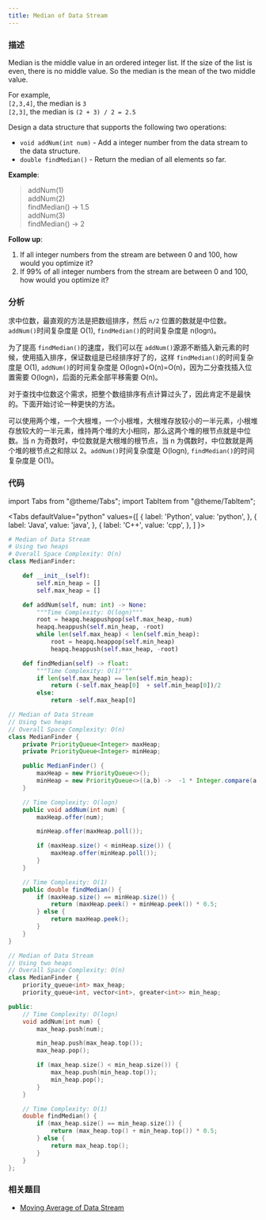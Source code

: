 ```yaml
---
title: Median of Data Stream
---
```


### 描述

Median is the middle value in an ordered integer list. If the size of the list is even, there is no middle value. So the median is the mean of the two middle value.

For example,  
`[2,3,4]`, the median is `3`  
`[2,3]`, the median is `(2 + 3) / 2 = 2.5`

Design a data structure that supports the following two operations:

- `void addNum(int num)` - Add a integer number from the data stream to the data structure.
- `double findMedian()` - Return the median of all elements so far.

**Example**:

> addNum(1)  
> addNum(2)  
> findMedian() -> 1.5  
> addNum(3)  
> findMedian() -> 2

**Follow up**:

1. If all integer numbers from the stream are between 0 and 100, how would you optimize it?
1. If 99% of all integer numbers from the stream are between 0 and 100, how would you optimize it?

### 分析

求中位数，最直观的方法是把数组排序，然后 `n/2` 位置的数就是中位数。`addNum()`时间复杂度是 O(1), `findMedian()`的时间复杂度是 n(logn)。

为了提高 `findMedian()`的速度，我们可以在 `addNum()`源源不断插入新元素的时候，使用插入排序，保证数组是已经排序好了的，这样 `findMedian()`的时间复杂度是 O(1), `addNum()`的时间复杂度是 O(logn)+O(n)=O(n)，因为二分查找插入位置需要 O(logn)，后面的元素全部平移需要 O(n)。

对于查找中位数这个需求，把整个数组排序有点计算过头了，因此肯定不是最快的。下面开始讨论一种更快的方法。

可以使用两个堆，一个大根堆，一个小根堆，大根堆存放较小的一半元素，小根堆存放较大的一半元素，维持两个堆的大小相同，那么这两个堆的根节点就是中位数。当 n 为奇数时，中位数就是大根堆的根节点，当 n 为偶数时，中位数就是两个堆的根节点之和除以 2。`addNum()`时间复杂度是 O(logn), `findMedian()`的时间复杂度是 O(1)。

### 代码

import Tabs from "@theme/Tabs";
import TabItem from "@theme/TabItem";

<Tabs
defaultValue="python"
values={[
{ label: 'Python', value: 'python', },
{ label: 'Java', value: 'java', },
{ label: 'C++', value: 'cpp', },
]
}>
<TabItem value="python">

```python
# Median of Data Stream
# Using two heaps
# Overall Space Complexity: O(n)
class MedianFinder:

    def __init__(self):
        self.min_heap = []
        self.max_heap = []

    def addNum(self, num: int) -> None:
        """Time Complexity: O(logn)"""
        root = heapq.heappushpop(self.max_heap,-num)
        heapq.heappush(self.min_heap, -root)
        while len(self.max_heap) < len(self.min_heap):
            root = heapq.heappop(self.min_heap)
            heapq.heappush(self.max_heap, -root)

    def findMedian(self) -> float:
        """Time Complexity: O(1)"""
        if len(self.max_heap) == len(self.min_heap):
            return (-self.max_heap[0]  + self.min_heap[0])/2
        else:
            return -self.max_heap[0]
```

</TabItem>
<TabItem value="java">

```java
// Median of Data Stream
// Using two heaps
// Overall Space Complexity: O(n)
class MedianFinder {
    private PriorityQueue<Integer> maxHeap;
    private PriorityQueue<Integer> minHeap;

    public MedianFinder() {
        maxHeap = new PriorityQueue<>();
        minHeap = new PriorityQueue<>((a,b) ->  -1 * Integer.compare(a, b));
    }

    // Time Complexity: O(logn)
    public void addNum(int num) {
        maxHeap.offer(num);

        minHeap.offer(maxHeap.poll());

        if (maxHeap.size() < minHeap.size()) {
            maxHeap.offer(minHeap.poll());
        }
    }

    // Time Complexity: O(1)
    public double findMedian() {
        if (maxHeap.size() == minHeap.size()) {
            return (maxHeap.peek() + minHeap.peek()) * 0.5;
        } else {
            return maxHeap.peek();
        }
    }
}
```

</TabItem>
<TabItem value="cpp">

```cpp
// Median of Data Stream
// Using two heaps
// Overall Space Complexity: O(n)
class MedianFinder {
    priority_queue<int> max_heap;
    priority_queue<int, vector<int>, greater<int>> min_heap;

public:
    // Time Complexity: O(logn)
    void addNum(int num) {
        max_heap.push(num);

        min_heap.push(max_heap.top());
        max_heap.pop();

        if (max_heap.size() < min_heap.size()) {
            max_heap.push(min_heap.top());
            min_heap.pop();
        }
    }

    // Time Complexity: O(1)
    double findMedian() {
        if (max_heap.size() == min_heap.size()) {
            return (max_heap.top() + min_heap.top()) * 0.5;
        } else {
            return max_heap.top();
        }
    }
};
```

</TabItem>
</Tabs>

### 相关题目

- [Moving Average of Data Stream](../queue/moving-average-of-data-stream)

